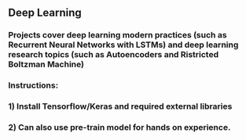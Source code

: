 
##  Deep Learning

### Projects cover deep learning modern practices (such as Recurrent Neural Networks with LSTMs) and deep learning research topics (such as Autoencoders and Ristricted Boltzman Machine)

### Instructions:
### 1) Install Tensorflow/Keras and required external libraries
### 2) Can also use pre-train model for hands on experience.
